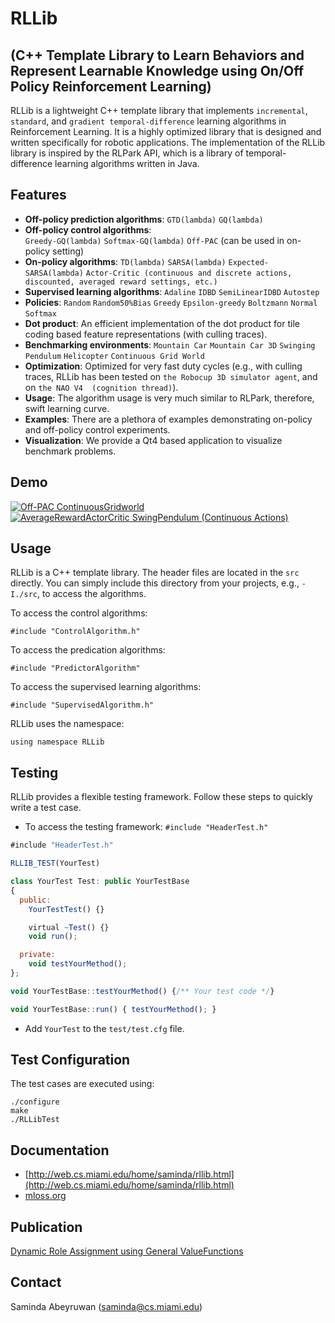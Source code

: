 RLLib 
=====
(C++ Template Library to Learn Behaviors and Represent Learnable Knowledge using On/Off Policy Reinforcement Learning)
----------------------------------------------------------------------------------------------------------------------

RLLib is a lightweight C++ template library that implements `incremental`, `standard`, and `gradient temporal-difference` learning algorithms in Reinforcement Learning. It is a highly optimized library that is designed and written specifically for robotic applications. The implementation of the RLLib library is inspired by the RLPark API, which is a library of temporal-difference learning algorithms written in Java. 

Features
--------

* **Off-policy prediction algorithms**: 
 `GTD(lambda)`
 `GQ(lambda)`
* **Off-policy control algorithms**:  
 `Greedy-GQ(lambda)`
 `Softmax-GQ(lambda)`
 `Off-PAC` (can be used in on-policy setting)
* **On-policy algorithms**: 
 `TD(lambda)`
 `SARSA(lambda)`
 `Expected-SARSA(lambda)`
 `Actor-Critic (continuous and discrete actions, discounted, averaged reward settings, etc.)` 
* **Supervised learning algorithms**: 
 `Adaline`
 `IDBD`
 `SemiLinearIDBD`
 `Autostep`
* **Policies**: 
 `Random`
 `Random50%Bias`
 `Greedy`
 `Epsilon-greedy`
 `Boltzmann`
 `Normal`
 `Softmax`
* **Dot product**: 
 An efficient implementation of the dot product for tile coding based feature representations (with culling traces).
* **Benchmarking environments**: 
 `Mountain Car`
 `Mountain Car 3D`
 `Swinging Pendulum`
 `Helicopter`
`Continuous Grid World`
* **Optimization**: 
 Optimized for very fast duty cycles (e.g., with culling traces, RLLib has been tested on `the Robocup 3D simulator agent`, and on `the NAO V4  (cognition thread)`). 
* **Usage**: 
 The algorithm usage is very much similar to RLPark, therefore, swift learning curve.
* **Examples**: 
 There are a plethora of examples demonstrating on-policy and off-policy control experiments.
* **Visualization**:
 We provide a Qt4 based application to visualize benchmark problems.  


Demo
----

[![Off-PAC ContinuousGridworld](http://i1.ytimg.com/vi/SpBbdvhx4tM/3.jpg?time=1382317024739)](http://www.youtube.com/watch?v=9THBj9nX5gU)
[![AverageRewardActorCritic SwingPendulum (Continuous Actions)](http://i1.ytimg.com/vi/nwxAG2WXl3Y/3.jpg?time=1382317239212)](http://www.youtube.com/watch?v=ktNYS-ApAko)

Usage
-----

RLLib is a C++ template library. The header files are located in the `src` directly. You can simply include this directory from your projects, e.g., `-I./src`, to access the algorithms.

To access the control algorithms:
    
    #include "ControlAlgorithm.h"

To access the predication algorithms:
   
    #include "PredictorAlgorithm"
 
To access the supervised learning algorithms:
   
    #include "SupervisedAlgorithm.h"

RLLib uses the namespace: 

    using namespace RLLib


Testing
-------

RLLib provides a flexible testing framework. Follow these steps to quickly write a test case.

* To access the testing framework: `#include "HeaderTest.h"`

```javascript
#include "HeaderTest.h"

RLLIB_TEST(YourTest)

class YourTest Test: public YourTestBase
{
  public:
    YourTestTest() {}

    virtual ~Test() {}
    void run();

  private:
    void testYourMethod();
};

void YourTestBase::testYourMethod() {/** Your test code */}

void YourTestBase::run() { testYourMethod(); }
```
  
* Add `YourTest` to the `test/test.cfg` file.

Test Configuration
-------------------

The test cases are executed using:
   
    ./configure
    make
    ./RLLibTest

Documentation
------------- 
   
* [http://web.cs.miami.edu/home/saminda/rllib.html](http://web.cs.miami.edu/home/saminda/rllib.html)
* [mloss.org](https://mloss.org/software/view/502/)  


Publication
-----------

[Dynamic Role Assignment using General ValueFunctions](http://www.humanoidsoccer.org/ws12/papers/HSR12_Abeyruwan.pdf)

Contact
-------

   Saminda Abeyruwan (saminda@cs.miami.edu)


